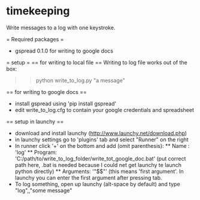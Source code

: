 timekeeping
===========

Write messages to a log with one keystroke.

= Required packages =
* gspread 0.1.0 for writing to google docs

= setup =
== for writing to local file == 
Writing to log file works out of the box:
>> python write_to_log.py "a message"

== for writing to google docs ==
* install gspread using 'pip install gspread'
* edit write_to_log.cfg to contain your google credentials and spreadsheet

== setup in launchy ==
* download and install launchy (http://www.launchy.net/download.php)
* in launchy settings go to 'plugins' tab and select "Runner" on the right
* In runner click '+' on the bottom and add (omit parenthesis): 
** Name : 'log'
** Program: 'C:/path/to/write_to_log_folder/write_tot_google_doc.bat' (put correct path here, .bat is needed because I could net get launchy te launch python directly)
** Arguments: '"$$"'  (this means 'first argument'. In launchy you can enter the first argument after pressing tab.
* To log something, open up launchy (alt-space by default) and type "log",<tab>,"some message"

